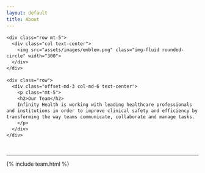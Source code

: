 ```yaml
---
layout: default
title: About
---
```


<div class="section about">
  <div class="container">

    <div class="row mt-5">
      <div class="col text-center">
        <img src="assets/images/emblem.png" class="img-fluid rounded-circle" width="300">
      </div>
    </div>

    <div class="row">
      <div class="offset-md-3 col-md-6 text-center">
        <p class="mt-5">
        <h2>Our Team</h2>
        Infinity Health is working with leading healthcare professionals and institutions in order to improve clinical safety and efficiency by transforming the way teams communicate, collaborate and manage tasks.
        </p>
      </div>
    </div>

  </div>
</div>

<br>

<hr class="line-break">

{% include team.html %}
